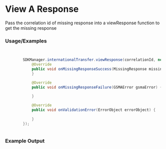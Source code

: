 # View A Response


Pass the correlation id of missing response into a viewResponse function to get the missing response

### Usage/Examples

```java


        SDKManager.internationalTransfer.viewResponse(correlationId, new MissingResponseInterface() {
            @Override
            public void onMissingResponseSuccess(MissingResponse missingResponse) {
            }

            @Override
            public void onMissingResponseFailure(GSMAError gsmaError) {
              
            }

            @Override
            public void onValidationError(ErrorObject errorObject) {
               
            }
        });



```

### Example Output

```json



```
